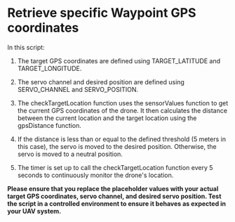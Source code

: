 # Retrieve specific Waypoint GPS coordinates 
In this script:

1. The target GPS coordinates are defined using TARGET_LATITUDE and TARGET_LONGITUDE.

2. The servo channel and desired position are defined using SERVO_CHANNEL and SERVO_POSITION.

3. The checkTargetLocation function uses the sensorValues function to get the current GPS coordinates of the drone. It then calculates the distance between the current location and the target location using the gpsDistance function.

4. If the distance is less than or equal to the defined threshold (5 meters in this case), the servo is moved to the desired position. Otherwise, the servo is moved to a neutral position.

5. The timer is set up to call the checkTargetLocation function every 5 seconds to continuously monitor the drone's location.

**Please ensure that you replace the placeholder values with your actual target GPS coordinates, servo channel, and desired servo position. Test the script in a controlled environment to ensure it behaves as expected in your UAV system.**